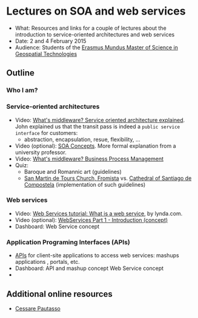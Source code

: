 # Lectures on SOA and web services  
* What: Resources and links for a couple of lectures about the introduction to service-oriented architectures and web services 
* Date: 2 and 4 February 2015
* Audience: Students of the [Erasmus Mundus Master of Science in Geospatial Technologies](http://mastergeotech.info/)  

## Outline
### Who I am?
### Service-oriented architectures
* Video: [What's middleware? Service oriented architecture explained](https://www.youtube.com/watch?v=7s_S5Hkm7z0). John explained us that the transit pass is indeed a `public service interface` for customers:
    * abstraction, encapsulation, resue, flexibility, ...
* Video (optional): [SOA Concepts](https://www.youtube.com/watch?v=Suf5FbTT7T8). More formal explanation from a university professor.
* Video: [What's middleware? Business Process Management](https://www.youtube.com/watch?v=OPY86RHTD8Q)
* Quiz: 
    * Baroque and Romannic art (guidelines)
    * [San Martin de Tours Church, Fromista](http://en.wikipedia.org/wiki/San_Mart%C3%ADn_de_Tours_Church,_Fr%C3%B3mista) vs. [Cathedral of Santiago de Compostela](http://www.catedraldesantiago.es/) (implementation of such guidelines)
### Web services 
* Video: [Web Services tutorial: What is a web service](https://www.youtube.com/watch?v=u80uPzhFYvc), by lynda.com. 
* Video (optional): [WebServices Part 1 - Introduction (concept)](https://www.youtube.com/watch?v=J4-z_CUa87c)
* Dashboard: Web Service concept

### Application Programing Interfaces (APIs)
* [APIs](http://www.programmableweb.com/apis/directory) for client-site applications to access web services: mashups applications , portals, etc. 
* Dashboard: API and mashup concept Web Service concept
* 
## Additional online resources
* [Cessare Pautasso](http://www.pautasso.info/)
